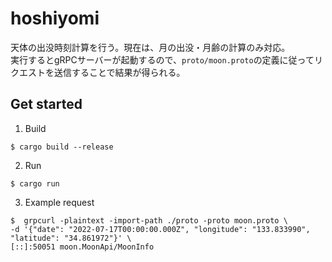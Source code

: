 # hoshiyomi
天体の出没時刻計算を行う。現在は、月の出没・月齢の計算のみ対応。  
実行するとgRPCサーバーが起動するので、`proto/moon.proto`の定義に従ってリクエストを送信することで結果が得られる。

## Get started
1. Build
```shell
$ cargo build --release
```

2. Run
```shell
$ cargo run
```

3. Example request
```shell
$  grpcurl -plaintext -import-path ./proto -proto moon.proto \
-d '{"date": "2022-07-17T00:00:00.000Z", "longitude": "133.833990", "latitude": "34.861972"}' \
[::]:50051 moon.MoonApi/MoonInfo
```
